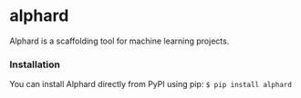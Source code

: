 # alphard
Alphard is a scaffolding tool for machine learning projects.

### Installation
You can install Alphard directly from PyPI using pip:
`$ pip install alphard`
